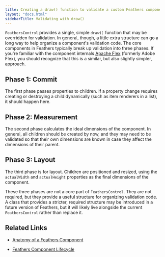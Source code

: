 ```yaml
---
title: Creating a draw() function to validate a custom Feathers component (AS3/Starling version)
layout: "docs.html"
sidebarTitle: Validating with draw()
---
```


`FeathersControl` provides a single, simple `draw()` function that may be overridden for validation. In general, though, a little extra structure can go a long way to help organize a component's validation code. The core components in Feathers typically break up validation into three phases. If you're familiar with the component internals [Apache Flex](http://flex.apache.org/) (formerly Adobe Flex), you should recognize that this is a similar, but also slightly simpler, approach.

## Phase 1: Commit

The first phase passes properties to children. If a property change requires creating or destroying a child dynamically (such as item renderers in a list), it should happen here.

## Phase 2: Measurement

The second phase calculates the ideal dimensions of the component. In general, all children should be created by now, and they may need to be validated so that their own dimensions are known in case they affect the dimensions of their parent.

## Phase 3: Layout

The third phase is for layout. Children are positioned and resized, using the `actualWidth` and `actualHeight` properties as the final dimensions of the component.

These three phases are not a core part of `FeathersControl`. They are not required, but they provide a useful structure for organizing validation code. A class that provides a stricter, required structure may be introduced in a future version of Feathers, but it will likely live alongside the current `FeathersControl` rather than replace it.

## Related Links

- [Anatomy of a Feathers Component](./component-properties-methods.md)

- [Feathers Component Lifecycle](./component-lifecycle.md)